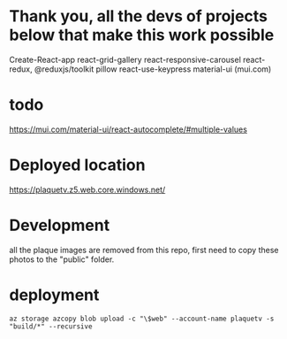 # Thank you, all the devs of projects below that make this work possible
Create-React-app
react-grid-gallery
react-responsive-carousel
react-redux, @reduxjs/toolkit
pillow
react-use-keypress
material-ui (mui.com)

# todo
https://mui.com/material-ui/react-autocomplete/#multiple-values

# Deployed location
https://plaquetv.z5.web.core.windows.net/

# Development
all the plaque images are removed from this repo, first need to copy these photos to the "public" folder.


# deployment
```
az storage azcopy blob upload -c "\$web" --account-name plaquetv -s "build/*" --recursive
```